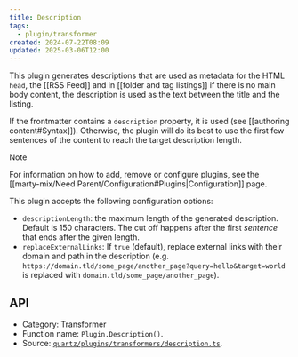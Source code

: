 ```yaml
---
title: Description
tags:
  - plugin/transformer
created: 2024-07-22T08:09
updated: 2025-03-06T12:00
---
```


This plugin generates descriptions that are used as metadata for the HTML `head`, the [[RSS Feed]] and in [[folder and tag listings]] if there is no main body content, the description is used as the text between the title and the listing.

If the frontmatter contains a `description` property, it is used (see [[authoring content#Syntax]]). Otherwise, the plugin will do its best to use the first few sentences of the content to reach the target description length.

> [!note]
> For information on how to add, remove or configure plugins, see the [[marty-mix/Need Parent/Configuration#Plugins|Configuration]] page.

This plugin accepts the following configuration options:

- `descriptionLength`: the maximum length of the generated description. Default is 150 characters. The cut off happens after the first _sentence_ that ends after the given length.
- `replaceExternalLinks`: If `true` (default), replace external links with their domain and path in the description (e.g. `https://domain.tld/some_page/another_page?query=hello&target=world` is replaced with `domain.tld/some_page/another_page`).

## API

- Category: Transformer
- Function name: `Plugin.Description()`.
- Source: [`quartz/plugins/transformers/description.ts`](https://github.com/jackyzha0/quartz/blob/v4/quartz/plugins/transformers/description.ts).
